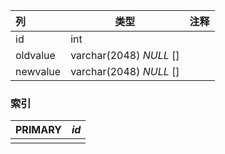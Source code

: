 | 列       | 类型                    | 注释 |
| :------- | ----------------------- | ---- |
| id       | int                     |      |
| oldvalue | varchar(2048) *NULL* [] |      |
| newvalue | varchar(2048) *NULL* [] |      |

### 索引

| PRIMARY | *id* |
| :------ | ---- |
|         |      |